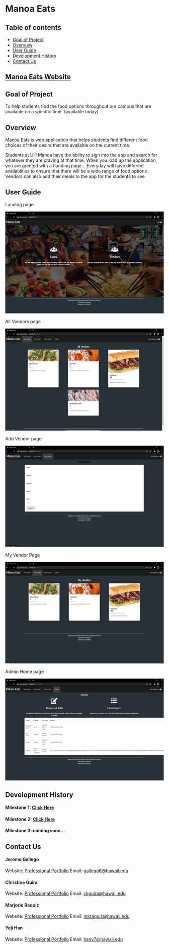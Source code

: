 # Manoa Eats 

## Table of contents

* [Goal of Project](#goalofproject)
* [Overview](#overview)
* [User Guide](#userguide)
* [Development History](#developmenthistory)
* [Contact Us](#contactus)


## <a href="http://138.68.15.1/#/">Manoa Eats Website</a>

## Goal of Project

To help students find the food options throughout our campus that are available on a specific time. (available today)

## Overview

Manoa Eats is web application that helps students find different food choices of their desire that are available on the current time. 

Students at UH Manoa have the ability to sign into the app and search for whatever they are craving at that time. When you load up the application, you are greeted with a flanding page...
Everyday will have different availablities to ensure that there will be a wide range of food options. 
Vendors can also add their meals to the app for the students to see. 

## User Guide
  
  Landing page
  
  <img src="./images/Landing-Page.png">
  
  All Vendors page
  
  <img src="./images/All-Vendors-Page.png">
  
  Add Vendor page
  
  <img src="./images/Add-Vendor-Page.png">
  
  My Vendor Page
  
  <img src="./images/My-Vendors-Page.png">
  
  Admin Home page
  
  <img src="./images/Admin-Page.png">


  
## Development History

#### Milestone 1: <a href="https://github.com/manoaeats/manoaeats/projects/1">Click Here</a>

#### Milestone 2: <a href="https://github.com/manoaeats/manoaeats/projects/2">Click Here</a>

#### Milestone 3: coming soon...

## Contact Us 

#### Jerome Gallego

Website: [Professional Portfolio](https://alohajerome.github.io/)
Email: gallego6@hawaii.edu

#### Christine Guira

Website: [Professional Portfolio](https://ceekaye12.github.io/)
Email: ckguira@hawaii.edu
  
#### Marjorie Raquiz

Website: [Professional Portfolio](https://mkraquiz.github.io/)
Email: mkraquiz@hawaii.edu
 
#### Yeji Han

Website: [Professional Portfolio](https://yejihan92.github.io/)
Email: hany7@hawaii.edu

